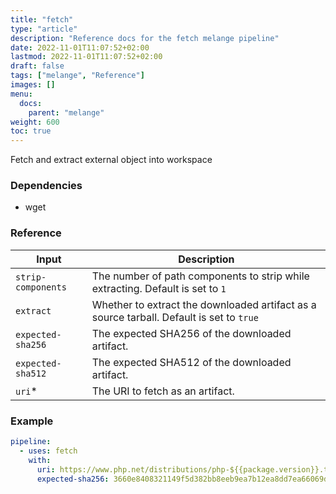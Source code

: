```yaml
---
title: "fetch"
type: "article"
description: "Reference docs for the fetch melange pipeline"
date: 2022-11-01T11:07:52+02:00
lastmod: 2022-11-01T11:07:52+02:00
draft: false
tags: ["melange", "Reference"]
images: []
menu:
  docs:
    parent: "melange"
weight: 600
toc: true
---
```



Fetch and extract external object into workspace

### Dependencies
- wget


### Reference
| Input              | Description                                                                              |
|--------------------|------------------------------------------------------------------------------------------|
| `strip-components` | The number of path components to strip while extracting. Default is set to `1`           |
| `extract`          | Whether to extract the downloaded artifact as a source tarball. Default is set to `true` |
| `expected-sha256`  | The expected SHA256 of the downloaded artifact.                                          |
| `expected-sha512`  | The expected SHA512 of the downloaded artifact.                                          |
| `uri`*             | The URI to fetch as an artifact.                                                         |


### Example
```yaml
pipeline:
  - uses: fetch
    with:
      uri: https://www.php.net/distributions/php-${{package.version}}.tar.gz
      expected-sha256: 3660e8408321149f5d382bb8eeb9ea7b12ea8dd7ea66069da33f6f7383750ab2

```
